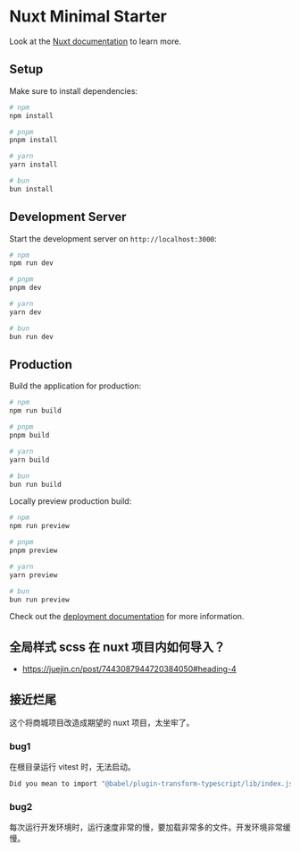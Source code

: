 # Nuxt Minimal Starter

Look at the [Nuxt documentation](https://nuxt.com/docs/getting-started/introduction) to learn more.

## Setup

Make sure to install dependencies:

```bash
# npm
npm install

# pnpm
pnpm install

# yarn
yarn install

# bun
bun install
```

## Development Server

Start the development server on `http://localhost:3000`:

```bash
# npm
npm run dev

# pnpm
pnpm dev

# yarn
yarn dev

# bun
bun run dev
```

## Production

Build the application for production:

```bash
# npm
npm run build

# pnpm
pnpm build

# yarn
yarn build

# bun
bun run build
```

Locally preview production build:

```bash
# npm
npm run preview

# pnpm
pnpm preview

# yarn
yarn preview

# bun
bun run preview
```

Check out the [deployment documentation](https://nuxt.com/docs/getting-started/deployment) for more information.

## 全局样式 scss 在 nuxt 项目内如何导入？

- https://juejin.cn/post/7443087944720384050#heading-4

## 接近烂尾

这个将商城项目改造成期望的 nuxt 项目，太坐牢了。

### bug1

在根目录运行 vitest 时，无法启动。

```bash
Did you mean to import "@babel/plugin-transform-typescript/lib/index.js"?
```

### bug2

每次运行开发环境时，运行速度非常的慢，要加载非常多的文件。开发环境非常缓慢。
